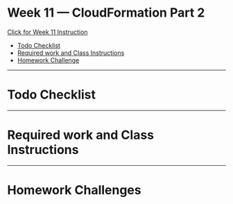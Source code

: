 # Week 11 — CloudFormation Part 2

[Click for Week 11 Instruction]()


- [Todo Checklist](#todo-checklist)
- [Required work and Class Instructions](#required-work-and-class-instructions)
- [Homework Challenge](#homework-challenges)

***
# Todo Checklist

***

# Required work and Class Instructions

***

# Homework Challenges